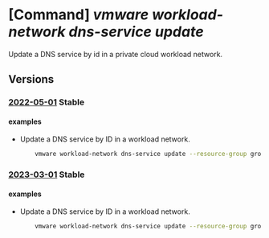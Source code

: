 # [Command] _vmware workload-network dns-service update_

Update a DNS service by id in a private cloud workload network.

## Versions

### [2022-05-01](/Resources/mgmt-plane/L3N1YnNjcmlwdGlvbnMve30vcmVzb3VyY2Vncm91cHMve30vcHJvdmlkZXJzL21pY3Jvc29mdC5hdnMvcHJpdmF0ZWNsb3Vkcy97fS93b3JrbG9hZG5ldHdvcmtzL2RlZmF1bHQvZG5zc2VydmljZXMve30=/2022-05-01.xml) **Stable**

<!-- mgmt-plane /subscriptions/{}/resourcegroups/{}/providers/microsoft.avs/privateclouds/{}/workloadnetworks/default/dnsservices/{} 2022-05-01 -->

#### examples

- Update a DNS service by ID in a workload network.
    ```bash
        vmware workload-network dns-service update --resource-group group1 --private-cloud cloud1 --dns-service dnsService1 --display-name dnsService1 --dns-service-ip 5.5.5.5 --default-dns-zone defaultDnsZone1 --fqdn-zones fqdnZone1 --log-level INFO --revision 1
    ```

### [2023-03-01](/Resources/mgmt-plane/L3N1YnNjcmlwdGlvbnMve30vcmVzb3VyY2Vncm91cHMve30vcHJvdmlkZXJzL21pY3Jvc29mdC5hdnMvcHJpdmF0ZWNsb3Vkcy97fS93b3JrbG9hZG5ldHdvcmtzL2RlZmF1bHQvZG5zc2VydmljZXMve30=/2023-03-01.xml) **Stable**

<!-- mgmt-plane /subscriptions/{}/resourcegroups/{}/providers/microsoft.avs/privateclouds/{}/workloadnetworks/default/dnsservices/{} 2023-03-01 -->

#### examples

- Update a DNS service by ID in a workload network.
    ```bash
        vmware workload-network dns-service update --resource-group group1 --private-cloud cloud1 --dns-service dnsService1 --display-name dnsService1 --dns-service-ip 5.5.5.5 --default-dns-zone defaultDnsZone1 --fqdn-zones fqdnZone1 --log-level INFO --revision 1
    ```
